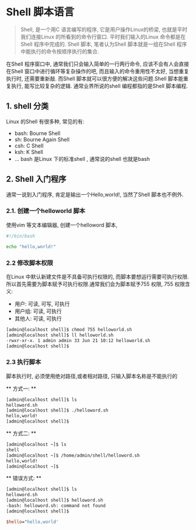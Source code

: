 # Shell 脚本语言
> Shell, 是一个用C 语言编写的程序, 它是用户操作Linux的桥梁, 也就是平时我们连接Linux 的所看到的命令行窗口. 平时我们输入的Linux 命令都是在Shell 程序中完成的. 
> Shell 脚本, 笔者认为Shell 脚本就是一组在Shell 程序中能执行的命令按顺序执行的集合. 

在Shell 程序窗口中, 通常我们只会输入简单的一行两行命令, 应该不会有人会直接在Shell 窗口中进行循环等复杂操作的吧, 而且输入的命令重用性不太好, 当想重复执行时, 还需要重新敲. 而Shell 脚本就可以很方便的解决这些问题.Shell 脚本能重复执行, 能写比较复杂的逻辑. 通常业界所说的shell 编程都指的是Shell 脚本编程.


## 1. shell 分类
Linux 的Shell 有很多种, 常见的有:
* bash: Bourne Shell
* sh: Bourne Again Shell
* csh: C Shell
* ksh: K Shell
* ...
bash 是Linux 下的标准shell , 通常说的shell 也就是bash

## 2. Shell 入门程序
通常一说到入门程序, 肯定是输出一个Hello,world!, 当然了Shell 脚本也不例外.

### 2.1. 创建一个helloworld 脚本
使用vim 等文本编辑器, 创建一个helloword 脚本, 

```bash
#!/bin/bash

echo "hello,world!"

```

### 2.2 修改脚本权限
在Linux 中默认新建文件是不具备可执行权限的, 而脚本要想运行需要可执行权限. 所以首先需要为脚本赋予可执行权限.通常我们会为脚本赋予755 权限, 755 权限含义:
* 用户: 可读, 可写, 可执行
* 用户组: 可读, 可执行
* 其他人: 可读, 可执行

```bash
[admin@localhost shell]$ chmod 755 helloworld.sh 
[admin@localhost shell]$ ll helloworld.sh 
-rwxr-xr-x. 1 admin admin 33 Jun 21 10:12 helloworld.sh
[admin@localhost shell]$ 
```

### 2.3 执行脚本
脚本执行时, 必须使用绝对路径,或者相对路径, 只输入脚本名称是不能执行的

** 方式一: **
```bash
[admin@localhost shell]$ ls
helloword.sh
[admin@localhost shell]$ ./helloword.sh 
hello,world!
[admin@localhost shell]$ 
```
** 方式二: **
```bash
[admin@localhost ~]$ ls
shell
[admin@localhost ~]$ /home/admin/shell/helloword.sh 
hello,world!
[admin@localhost ~]$ 
```
** 错误方式: **
```bash
[admin@localhost shell]$ ls
helloword.sh
[admin@localhost shell]$ helloword.sh
-bash: helloword.sh: command not found
[admin@localhost shell]$ 
```

```perl
$hello="hello,world'
```



